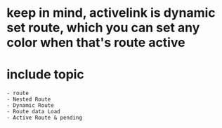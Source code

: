 # keep in mind, activelink is dynamic set route, which you can set any color when that's route active

# include topic
    - route
    - Nested Route
    - Dynamic Route
    - Route data Load
    - Active Route & pending
    
